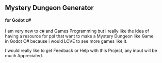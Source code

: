 ## Mystery Dungeon Generator
#### for Godot c#

I am very new to c# and Games Programming but i really like the idea of having a resource for ppl that want to make a Mystery Dungeon like Game in Godot C# because i would LOVE to see more games like it.

I would really like to get Feedback or Help with this Project, any input will be much Appreciated.
